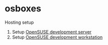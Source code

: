 # osboxes
Hosting setup

1. Setup [OpenSUSE development server](server.md)
2. Setup [OpenSUSE development workstation](developer.md)
